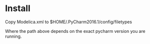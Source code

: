 # Install

Copy Modelica.xml to $HOME/.PyCharm2016.1/config/filetypes

Where the path above depends on the exact pycharm version you are running.

